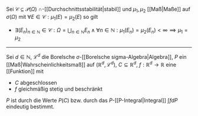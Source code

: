 Sei $\mathcal{C} \subseteq \mathcal{P}(\Omega)$ $\cap$-[[Durchschnittsstabilität|stabil]] und $\mu_1, \mu_2$ [[Maß|Maße]] auf $\sigma(\Omega)$ mit $\forall E \in \mathcal{C} : \mu_1(E) = \mu_2(E)$ so gilt
- $\exists (E_n)_{n \in \mathbb{N}} \in \mathcal{C} : \Omega = \bigcup_{n \in \mathbb{N}} E_n \land \forall n \in \mathbb{N} : \mu_1(E_n) = \mu_2(E_n) \lt \infty \implies \mu_1 = \mu_2$

---

Sei $d \in \mathbb{N}$, $\mathcal{L}^d$ die Borelsche $\sigma$-[[Borelsche sigma-Algebra|Algebra]], $P$ ein [[Maß|Wahrscheinlichkeitsmaß]] auf $(\mathbb{R}^d, \mathcal{L}^d)$, $C \subseteq \mathbb{R}^d$, $f : \mathbb{R}^d \to \mathbb{R}$ eine [[Funktion]] mit
- $C$ abgeschlossen
- $f$ gleichmäßig stetig und beschränkt

$P$ ist durch die Werte $P(C)$ bzw. durch das $P$-[[P-Integral|Integral]] $\int f dP$ eindeutig bestimmt.